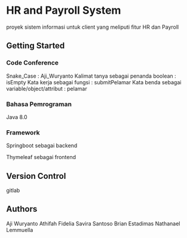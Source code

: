 # HR and Payroll System

proyek sistem informasi untuk client yang meliputi fitur HR dan Payroll

## Getting Started

### Code Conference
Snake_Case : Aji_Wuryanto
Kalimat tanya sebagai penanda boolean : isEmpty
Kata kerja sebagai fungsi : submitPelamar
Kata benda sebagai variable/object/attribut : pelamar

### Bahasa Pemrograman

Java 8.0

### Framework
Springboot sebagai backend

Thymeleaf sebagai frontend

## Version Control

gitlab

## Authors

Aji Wuryanto
Athifah Fidelia 
Savira Santoso
Brian Estadimas
Nathanael Lemmuella
